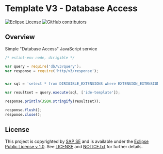 # Template V3 - Database Access

[![Eclipse License](http://img.shields.io/badge/license-Eclipse-brightgreen.svg)](LICENSE)
[![GitHub contributors](https://img.shields.io/github/contributors/dirigiblelabs/template-database-access.svg)](https://github.com/dirigiblelabs/template-v3-database-access/graphs/contributors)


## Overview

Simple "Database Access" JavaScript service
```javascript
/* eslint-env node, dirigible */

var query = require('db/v3/query');
var response = require('http/v3/response');


var sql = 'select * from DIRIGIBLE_EXTENSIONS where EXTENSION_EXTENSIONPOINT_NAME = ?';

var resultset = query.execute(sql, ['ide-template']);

response.println(JSON.stringify(resultset));

response.flush();
response.close();
```


## License

This project is copyrighted by [SAP SE](http://www.sap.com/) and is available under the [Eclipse Public License v 1.0](https://www.eclipse.org/legal/epl-v10.html). See [LICENSE](LICENSE) and [NOTICE.txt](NOTICE.txt) for further details.
